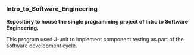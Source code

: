 ### Intro_to_Software_Engineering 
**Repository to house the single programming project of Intro to Software Engineering.**

This program used J-unit to implement component testing as part of the software development cycle.  
